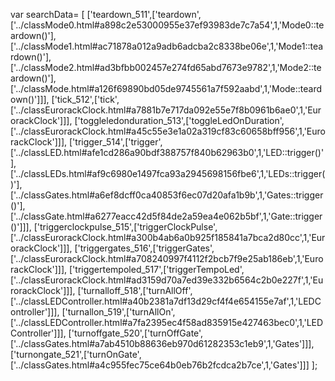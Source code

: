 var searchData= \[
\[\'teardown\_511\',\[\'teardown\',\[\'../classMode0.html\#a898c2e53000955e37ef93983de7c7a54\',1,\'Mode0::teardown()\'\],\[\'../classMode1.html\#ac71878a012a9adb6adcba2c8338be06e\',1,\'Mode1::teardown()\'\],\[\'../classMode2.html\#ad3bfbb002457e274fd65abd7673e9782\',1,\'Mode2::teardown()\'\],\[\'../classMode.html\#a126f69890bd05de9745561a7f592aabd\',1,\'Mode::teardown()\'\]\]\],
\[\'tick\_512\',\[\'tick\',\[\'../classEurorackClock.html\#a7881b7e717da092e55e7f8b0961b6ae0\',1,\'EurorackClock\'\]\]\],
\[\'toggleledonduration\_513\',\[\'toggleLedOnDuration\',\[\'../classEurorackClock.html\#a45c55e3e1a02a319cf83c60658bff956\',1,\'EurorackClock\'\]\]\],
\[\'trigger\_514\',\[\'trigger\',\[\'../classLED.html\#afe1cd286a90bdf388757f840b62963b0\',1,\'LED::trigger()\'\],\[\'../classLEDs.html\#af9c6980e1497fca93a2945698156fbe6\',1,\'LEDs::trigger()\'\],\[\'../classGates.html\#a6ef8dcff0ca40853f6ec07d20afa1b9b\',1,\'Gates::trigger()\'\],\[\'../classGate.html\#a6277eacc42d5f84de2a59ea4e062b5bf\',1,\'Gate::trigger()\'\]\]\],
\[\'triggerclockpulse\_515\',\[\'triggerClockPulse\',\[\'../classEurorackClock.html\#a300b4ab6a0b925f185841a7bca2d80cc\',1,\'EurorackClock\'\]\]\],
\[\'triggergates\_516\',\[\'triggerGates\',\[\'../classEurorackClock.html\#a708240997f4112f2bcb7f9e25ab186eb\',1,\'EurorackClock\'\]\]\],
\[\'triggertempoled\_517\',\[\'triggerTempoLed\',\[\'../classEurorackClock.html\#ad3159d70a7ed39e332b6564c2b0e227f\',1,\'EurorackClock\'\]\]\],
\[\'turnalloff\_518\',\[\'turnAllOff\',\[\'../classLEDController.html\#a40b2381a7df13d29cf4f4e654155e7af\',1,\'LEDController\'\]\]\],
\[\'turnallon\_519\',\[\'turnAllOn\',\[\'../classLEDController.html\#a7fa2395ec4f58ad835915e427463bec0\',1,\'LEDController\'\]\]\],
\[\'turnoffgate\_520\',\[\'turnOffGate\',\[\'../classGates.html\#a7ab4510b88636eb970d61282353c1eb9\',1,\'Gates\'\]\]\],
\[\'turnongate\_521\',\[\'turnOnGate\',\[\'../classGates.html\#a4c955fec75ce64b0eb76b2fcdca2b7ce\',1,\'Gates\'\]\]\]
\];
